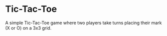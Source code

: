 # Tic-Tac-Toe
A simple Tic-Tac-Toe game where two players take turns placing their mark (X or O) on a 3x3 grid.
